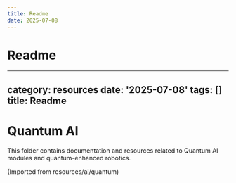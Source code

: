 ```yaml
---
title: Readme
date: 2025-07-08
---
```


# Readme

---
category: resources
date: '2025-07-08'
tags: []
title: Readme
---

# Quantum AI

This folder contains documentation and resources related to Quantum AI modules and quantum-enhanced robotics.

(Imported from resources/ai/quantum)
